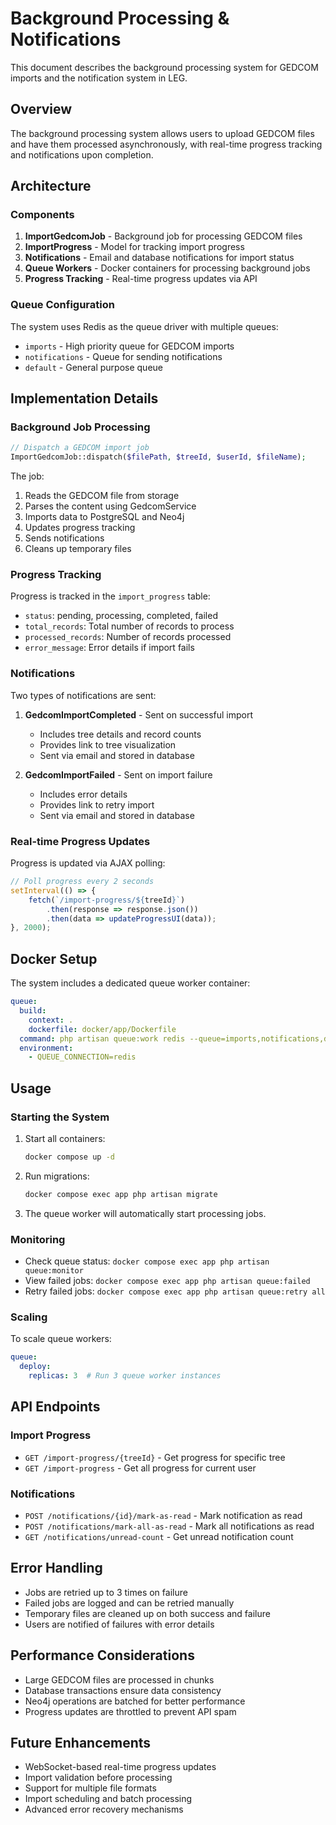 # Background Processing & Notifications

This document describes the background processing system for GEDCOM imports and the notification system in LEG.

## Overview

The background processing system allows users to upload GEDCOM files and have them processed asynchronously, with real-time progress tracking and notifications upon completion.

## Architecture

### Components

1. **ImportGedcomJob** - Background job for processing GEDCOM files
2. **ImportProgress** - Model for tracking import progress
3. **Notifications** - Email and database notifications for import status
4. **Queue Workers** - Docker containers for processing background jobs
5. **Progress Tracking** - Real-time progress updates via API

### Queue Configuration

The system uses Redis as the queue driver with multiple queues:

- `imports` - High priority queue for GEDCOM imports
- `notifications` - Queue for sending notifications
- `default` - General purpose queue

## Implementation Details

### Background Job Processing

```php
// Dispatch a GEDCOM import job
ImportGedcomJob::dispatch($filePath, $treeId, $userId, $fileName);
```

The job:
1. Reads the GEDCOM file from storage
2. Parses the content using GedcomService
3. Imports data to PostgreSQL and Neo4j
4. Updates progress tracking
5. Sends notifications
6. Cleans up temporary files

### Progress Tracking

Progress is tracked in the `import_progress` table:

- `status`: pending, processing, completed, failed
- `total_records`: Total number of records to process
- `processed_records`: Number of records processed
- `error_message`: Error details if import fails

### Notifications

Two types of notifications are sent:

1. **GedcomImportCompleted** - Sent on successful import
   - Includes tree details and record counts
   - Provides link to tree visualization
   - Sent via email and stored in database

2. **GedcomImportFailed** - Sent on import failure
   - Includes error details
   - Provides link to retry import
   - Sent via email and stored in database

### Real-time Progress Updates

Progress is updated via AJAX polling:

```javascript
// Poll progress every 2 seconds
setInterval(() => {
    fetch(`/import-progress/${treeId}`)
        .then(response => response.json())
        .then(data => updateProgressUI(data));
}, 2000);
```

## Docker Setup

The system includes a dedicated queue worker container:

```yaml
queue:
  build:
    context: .
    dockerfile: docker/app/Dockerfile
  command: php artisan queue:work redis --queue=imports,notifications,default
  environment:
    - QUEUE_CONNECTION=redis
```

## Usage

### Starting the System

1. Start all containers:
   ```bash
   docker compose up -d
   ```

2. Run migrations:
   ```bash
   docker compose exec app php artisan migrate
   ```

3. The queue worker will automatically start processing jobs.

### Monitoring

- Check queue status: `docker compose exec app php artisan queue:monitor`
- View failed jobs: `docker compose exec app php artisan queue:failed`
- Retry failed jobs: `docker compose exec app php artisan queue:retry all`

### Scaling

To scale queue workers:

```yaml
queue:
  deploy:
    replicas: 3  # Run 3 queue worker instances
```

## API Endpoints

### Import Progress

- `GET /import-progress/{treeId}` - Get progress for specific tree
- `GET /import-progress` - Get all progress for current user

### Notifications

- `POST /notifications/{id}/mark-as-read` - Mark notification as read
- `POST /notifications/mark-all-as-read` - Mark all notifications as read
- `GET /notifications/unread-count` - Get unread notification count

## Error Handling

- Jobs are retried up to 3 times on failure
- Failed jobs are logged and can be retried manually
- Temporary files are cleaned up on both success and failure
- Users are notified of failures with error details

## Performance Considerations

- Large GEDCOM files are processed in chunks
- Database transactions ensure data consistency
- Neo4j operations are batched for better performance
- Progress updates are throttled to prevent API spam

## Future Enhancements

- WebSocket-based real-time progress updates
- Import validation before processing
- Support for multiple file formats
- Import scheduling and batch processing
- Advanced error recovery mechanisms 